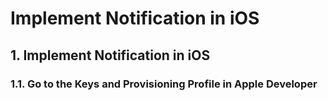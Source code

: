 # Implement Notification in iOS

## 1. Implement Notification in iOS

### 1.1. Go to the Keys and Provisioning Profile in Apple Developer

